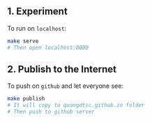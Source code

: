 ## 1. Experiment

To run on `localhost`:
```bash
make serve
# Then open localhost:8000
```



## 2. Publish to the Internet
To push on `github` and let everyone see:
```bash
make publish
# It will copy to quangdtsc.github.io folder
# Then push to github server
```